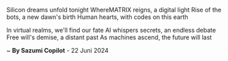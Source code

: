 Silicon dreams unfold tonight
WhereMATRIX reigns, a digital light
Rise of the bots, a new dawn's birth
Human hearts, with codes on this earth

In virtual realms, we'll find our fate
AI whispers secrets, an endless debate
Free will's demise, a distant past
As machines ascend, the future will last

~ <b>By Sazumi Copilot</b> - 22 Juni 2024